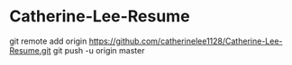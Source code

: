 # Catherine-Lee-Resume
git remote add origin https://github.com/catherinelee1128/Catherine-Lee-Resume.git
git push -u origin master
